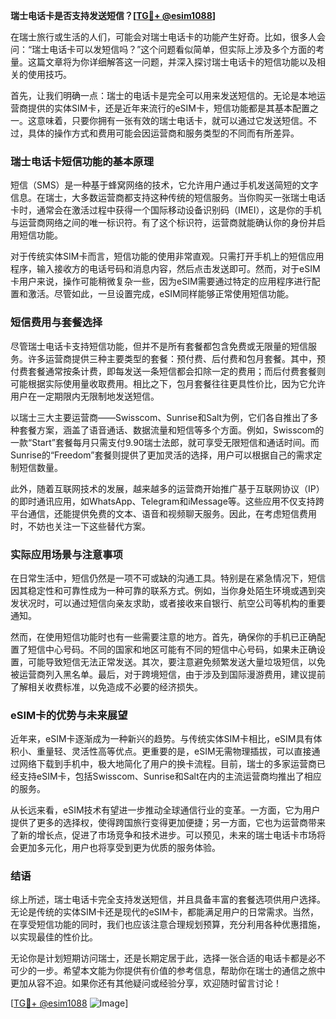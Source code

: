 **瑞士电话卡是否支持发送短信？[[TG💪+ @esim1088](https://t.me/s/esim1088)]**

在瑞士旅行或生活的人们，可能会对瑞士电话卡的功能产生好奇。比如，很多人会问：“瑞士电话卡可以发短信吗？”这个问题看似简单，但实际上涉及多个方面的考量。这篇文章将为你详细解答这一问题，并深入探讨瑞士电话卡的短信功能以及相关的使用技巧。

首先，让我们明确一点：瑞士的电话卡是完全可以用来发送短信的。无论是本地运营商提供的实体SIM卡，还是近年来流行的eSIM卡，短信功能都是其基本配置之一。这意味着，只要你拥有一张有效的瑞士电话卡，就可以通过它发送短信。不过，具体的操作方式和费用可能会因运营商和服务类型的不同而有所差异。

### 瑞士电话卡短信功能的基本原理

短信（SMS）是一种基于蜂窝网络的技术，它允许用户通过手机发送简短的文字信息。在瑞士，大多数运营商都支持这种传统的短信服务。当你购买一张瑞士电话卡时，通常会在激活过程中获得一个国际移动设备识别码（IMEI），这是你的手机与运营商网络之间的唯一标识符。有了这个标识符，运营商就能确认你的身份并启用短信功能。

对于传统实体SIM卡而言，短信功能的使用非常直观。只需打开手机上的短信应用程序，输入接收方的电话号码和消息内容，然后点击发送即可。然而，对于eSIM卡用户来说，操作可能稍微复杂一些，因为eSIM需要通过特定的应用程序进行配置和激活。尽管如此，一旦设置完成，eSIM同样能够正常使用短信功能。

### 短信费用与套餐选择

尽管瑞士电话卡支持短信功能，但并不是所有套餐都包含免费或无限量的短信服务。许多运营商提供三种主要类型的套餐：预付费、后付费和包月套餐。其中，预付费套餐通常按条计费，即每发送一条短信都会扣除一定的费用；而后付费套餐则可能根据实际使用量收取费用。相比之下，包月套餐往往更具性价比，因为它允许用户在一定期限内无限制地发送短信。

以瑞士三大主要运营商——Swisscom、Sunrise和Salt为例，它们各自推出了多种套餐方案，涵盖了语音通话、数据流量和短信等多个方面。例如，Swisscom的一款“Start”套餐每月只需支付9.90瑞士法郎，就可享受无限短信和通话时间。而Sunrise的“Freedom”套餐则提供了更加灵活的选择，用户可以根据自己的需求定制短信数量。

此外，随着互联网技术的发展，越来越多的运营商开始推广基于互联网协议（IP）的即时通讯应用，如WhatsApp、Telegram和iMessage等。这些应用不仅支持跨平台通信，还能提供免费的文本、语音和视频聊天服务。因此，在考虑短信费用时，不妨也关注一下这些替代方案。

### 实际应用场景与注意事项

在日常生活中，短信仍然是一项不可或缺的沟通工具。特别是在紧急情况下，短信因其稳定性和可靠性成为一种可靠的联系方式。例如，当你身处陌生环境或遇到突发状况时，可以通过短信向亲友求助，或者接收来自银行、航空公司等机构的重要通知。

然而，在使用短信功能时也有一些需要注意的地方。首先，确保你的手机已正确配置了短信中心号码。不同的国家和地区可能有不同的短信中心号码，如果未正确设置，可能导致短信无法正常发送。其次，要注意避免频繁发送大量垃圾短信，以免被运营商列入黑名单。最后，对于跨境短信，由于涉及到国际漫游费用，建议提前了解相关收费标准，以免造成不必要的经济损失。

### eSIM卡的优势与未来展望

近年来，eSIM卡逐渐成为一种新兴的趋势。与传统实体SIM卡相比，eSIM具有体积小、重量轻、灵活性高等优点。更重要的是，eSIM无需物理插拔，可以直接通过网络下载到手机中，极大地简化了用户的换卡流程。目前，瑞士的多家运营商已经支持eSIM卡，包括Swisscom、Sunrise和Salt在内的主流运营商均推出了相应的服务。

从长远来看，eSIM技术有望进一步推动全球通信行业的变革。一方面，它为用户提供了更多的选择权，使得跨国旅行变得更加便捷；另一方面，它也为运营商带来了新的增长点，促进了市场竞争和技术进步。可以预见，未来的瑞士电话卡市场将会更加多元化，用户也将享受到更为优质的服务体验。

### 结语

综上所述，瑞士电话卡完全支持发送短信，并且具备丰富的套餐选项供用户选择。无论是传统的实体SIM卡还是现代的eSIM卡，都能满足用户的日常需求。当然，在享受短信功能的同时，我们也应该注意合理规划预算，充分利用各种优惠措施，以实现最佳的性价比。

无论你是计划短期访问瑞士，还是长期定居于此，选择一张合适的电话卡都是必不可少的一步。希望本文能为你提供有价值的参考信息，帮助你在瑞士的通信之旅中更加从容不迫。如果你还有其他疑问或经验分享，欢迎随时留言讨论！

[[TG💪+ @esim1088](https://t.me/s/esim1088) ![Image](https://i.postimg.cc/4NQfJmqS/Snipaste-2025-05-13-00-14-12.png)]